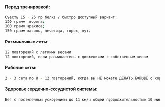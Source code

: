 #### Перед тренировкой:
```bash
Съесть 15 - 25 гр белка / быстро доступный вариант:
150 грамм творога;
100 грамм арахиса;
150 грамм фасоль, чечевица, горох, нут.
```

#### Разминочные сеты:
```bash
12 повторений с легкими весами
12 повторений, если разминаетесь с движениями с собственным весом
```

#### Рабочие сеты:
```bash
2 - 3 сета по 8 - 12 повторений, когда вы НЕ можете ДЕЛАТЬ БОЛЬШЕ с хорошей техникой
``` 

#### Здоровье сердечно-сосудистой системы:
```bash
Бег с постепенным ускорением до 11 км/ч общей продолжительностью 10 минут
```
